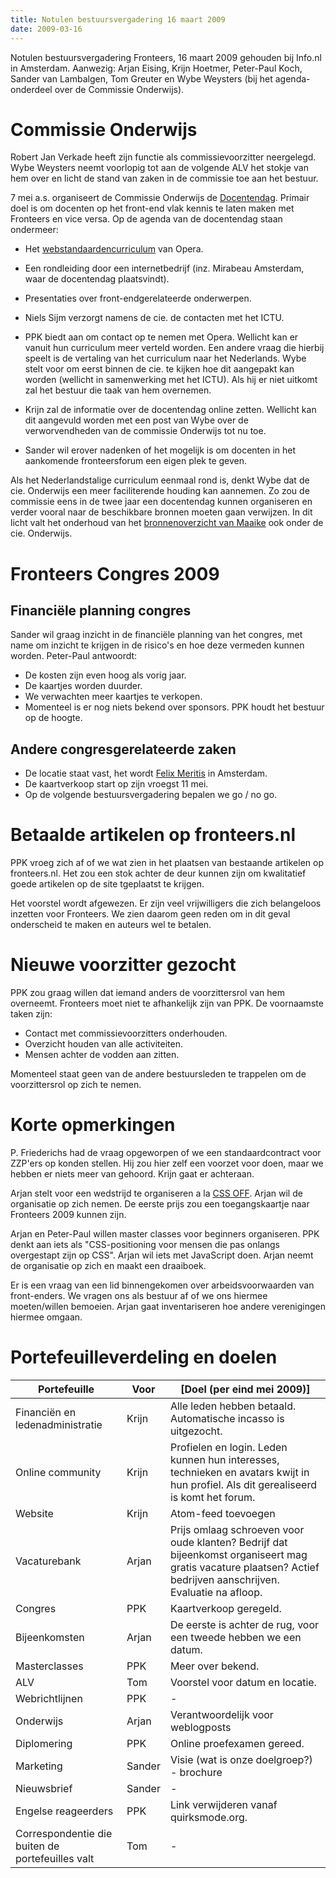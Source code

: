 ```yaml
---
title: Notulen bestuursvergadering 16 maart 2009
date: 2009-03-16
---
```


Notulen bestuursvergadering Fronteers, 16 maart 2009 gehouden bij Info.nl in Amsterdam. Aanwezig: Arjan Eising, Krijn Hoetmer, Peter-Paul Koch, Sander van Lambalgen, Tom Greuter en Wybe Weysters (bij het agenda-onderdeel over de Commissie Onderwijs).

# Commissie Onderwijs

Robert Jan Verkade heeft zijn functie als commissievoorzitter neergelegd. Wybe Weysters neemt voorlopig tot aan de volgende ALV het stokje van hem over en licht de stand van zaken in de commissie toe aan het bestuur.

7 mei a.s. organiseert de Commissie Onderwijs de [Docentendag](/docentendag). Primair doel is om docenten op het front-end vlak kennis te laten maken met Fronteers en vice versa. Op de agenda van de docentendag staan ondermeer:

- Het [webstandaardencurriculum](http://www.opera.com/company/education/curriculum/) van Opera.
- Een rondleiding door een internetbedrijf (inz. Mirabeau Amsterdam, waar de docentendag plaatsvindt).
- Presentaties over front-endgerelateerde onderwerpen.

- Niels Sijm verzorgt namens de cie. de contacten met het ICTU.
- PPK biedt aan om contact op te nemen met Opera. Wellicht kan er vanuit hun curriculum meer verteld worden. Een andere vraag die hierbij speelt is de vertaling van het curriculum naar het Nederlands. Wybe stelt voor om eerst binnen de cie. te kijken hoe dit aangepakt kan worden (wellicht in samenwerking met het ICTU). Als hij er niet uitkomt zal het bestuur die taak van hem overnemen.
- Krijn zal de informatie over de docentendag online zetten. Wellicht kan dit aangevuld worden met een post van Wybe over de verworvendheden van de commissie Onderwijs tot nu toe.
- Sander wil erover nadenken of het mogelijk is om docenten in het aankomende fronteersforum een eigen plek te geven.

Als het Nederlandstalige curriculum eenmaal rond is, denkt Wybe dat de cie. Onderwijs een meer faciliterende houding kan aannemen. Zo zou de commissie eens in de twee jaar een docentendag kunnen organiseren en verder vooral naar de beschikbare bronnen moeten gaan verwijzen. In dit licht valt het onderhoud van het [bronnenoverzicht van Maaike](/vereniging/commissies/onderwijs/bronnen) ook onder de cie. Onderwijs.

# Fronteers Congres 2009

## Financiële planning congres

Sander wil graag inzicht in de financiële planning van het congres, met name om inzicht te krijgen in de risico's en hoe deze vermeden kunnen worden. Peter-Paul antwoordt:

- De kosten zijn even hoog als vorig jaar.
- De kaartjes worden duurder.
- We verwachten meer kaartjes te verkopen.
- Momenteel is er nog niets bekend over sponsors. PPK houdt het bestuur op de hoogte.

## Andere congresgerelateerde zaken

- De locatie staat vast, het wordt [Felix Meritis](http://www.felix.meritis.nl/) in Amsterdam.
- De kaartverkoop start op zijn vroegst 11 mei.
- Op de volgende bestuursvergadering bepalen we go / no go.

# Betaalde artikelen op fronteers.nl

PPK vroeg zich af of we wat zien in het plaatsen van bestaande artikelen op fronteers.nl. Het zou een stok achter de deur kunnen zijn om kwalitatief goede artikelen op de site tgeplaatst te krijgen.

Het voorstel wordt afgewezen. Er zijn veel vrijwilligers die zich belangeloos inzetten voor Fronteers. We zien daarom geen reden om in dit geval onderscheid te maken en auteurs wel te betalen.

# Nieuwe voorzitter gezocht

PPK zou graag willen dat iemand anders de voorzittersrol van hem overneemt. Fronteers moet niet te afhankelijk zijn van PPK. De voornaamste taken zijn:

- Contact met commissievoorzitters onderhouden.
- Overzicht houden van alle activiteiten.
- Mensen achter de vodden aan zitten.

Momenteel staat geen van de andere bestuursleden te trappelen om de voorzittersrol op zich te nemen.

# Korte opmerkingen

P. Friederichs had de vraag opgeworpen of we een standaardcontract voor ZZP'ers op konden stellen. Hij zou hier zelf een voorzet voor doen, maar we hebben er niets meer van gehoord. Krijn gaat er achteraan.

Arjan stelt voor een wedstrijd te organiseren a la [CSS OFF](http://cssoff.com/). Arjan wil de organisatie op zich nemen. De eerste prijs zou een toegangskaartje naar Fronteers 2009 kunnen zijn.

Arjan en Peter-Paul willen master classes voor beginners organiseren. PPK denkt aan iets als "CSS-positioning voor mensen die pas onlangs overgestapt zijn op CSS". Arjan wil iets met JavaScript doen. Arjan neemt de organisatie op zich en maakt een draaiboek.

Er is een vraag van een lid binnengekomen over arbeidsvoorwaarden van front-enders. We vragen ons als bestuur af of we ons hiermee moeten/willen bemoeien. Arjan gaat inventariseren hoe andere verenigingen hiermee omgaan.

# Portefeuilleverdeling en doelen

| Portefeuille                                     | Voor   | [Doel (per eind mei 2009)]                                                                                                                                      |
| ------------------------------------------------ | ------ | --------------------------------------------------------------------------------------------------------------------------------------------------------------- |
| Financiën en ledenadministratie                  | Krijn  | Alle leden hebben betaald. Automatische incasso is uitgezocht.                                                                                                  |
| Online community                                 | Krijn  | Profielen en login. Leden kunnen hun interesses, technieken en avatars kwijt in hun profiel. Als dit gerealiseerd is komt het forum.                            |
| Website                                          | Krijn  | Atom-feed toevoegen                                                                                                                                             |
| Vacaturebank                                     | Arjan  | Prijs omlaag schroeven voor oude klanten? Bedrijf dat bijeenkomst organiseert mag gratis vacature plaatsen? Actief bedrijven aanschrijven. Evaluatie na afloop. |
| Congres                                          | PPK    | Kaartverkoop geregeld.                                                                                                                                          |
| Bijeenkomsten                                    | Arjan  | De eerste is achter de rug, voor een tweede hebben we een datum.                                                                                                |
| Masterclasses                                    | PPK    | Meer over bekend.                                                                                                                                               |
| ALV                                              | Tom    | Voorstel voor datum en locatie.                                                                                                                                 |
| Webrichtlijnen                                   | PPK    | -                                                                                                                                                               |
| Onderwijs                                        | Arjan  | Verantwoordelijk voor weblogposts                                                                                                                               |
| Diplomering                                      | PPK    | Online proefexamen gereed.                                                                                                                                      |
| Marketing                                        | Sander | Visie (wat is onze doelgroep?) - brochure                                                                                                                       |
| Nieuwsbrief                                      | Sander | -                                                                                                                                                               |
| Engelse reageerders                              | PPK    | Link verwijderen vanaf quirksmode.org.                                                                                                                          |
| Correspondentie die buiten de portefeuilles valt | Tom    | -                                                                                                                                                               |
